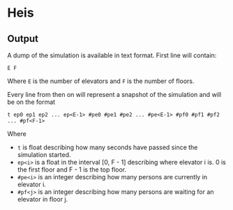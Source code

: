 # Heis

## Output
A dump of the simulation is available in text format. First line will contain:
```
E F
```
Where `E` is the number of elevators and `F` is the number of floors.

Every line from then on will represent a snapshot of the simulation and will be on the format
```
t ep0 ep1 ep2 ... ep<E-1> #pe0 #pe1 #pe2 ... #pe<E-1> #pf0 #pf1 #pf2 ... #pf<F-1>
```
Where
* `t` is float describing how many seconds have passed since the simulation started.
* `ep<i>` is a float in the interval [0, F - 1] describing where elevator i is. 0 is the first floor and F - 1 is the top floor.
* `#pe<i>` is an integer describing how many persons are currently in elevator i.
* `#pf<j>` is an integer describing how many persons are waiting for an elevator in floor j.
